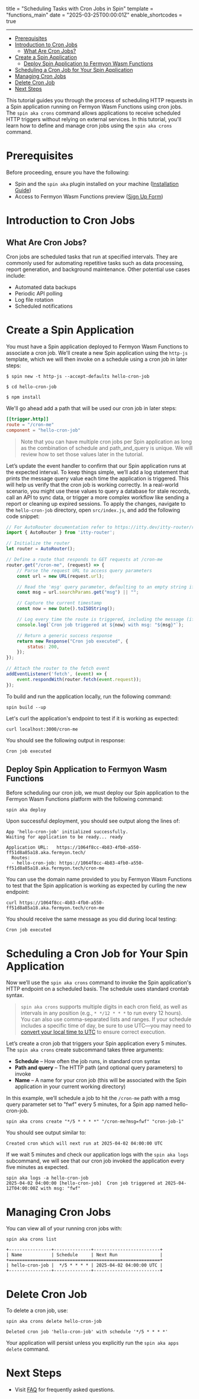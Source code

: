title = "Scheduling Tasks with Cron Jobs in Spin"
template = "functions_main"
date = "2025-03-25T00:00:01Z"
enable_shortcodes = true

---
- [Prerequisites](#prerequisites)
- [Introduction to Cron Jobs](#introduction-to-cron-jobs)
  - [What Are Cron Jobs?](#what-are-cron-jobs)
- [Create a Spin Application](#create-a-spin-application)
  - [Deploy Spin Application to Fermyon Wasm Functions](#deploy-spin-application-to-fermyon-wasm-functions)
- [Scheduling a Cron Job for Your Spin Application](#scheduling-a-cron-job-for-your-spin-application)
- [Managing Cron Jobs](#managing-cron-jobs)
- [Delete Cron Job](#delete-cron-job)
- [Next Steps](#next-steps)
  
This tutorial guides you through the process of scheduling HTTP requests in a Spin application running on Fermyon Wasm Functions using cron jobs. The `spin aka crons` command allows applications to receive scheduled HTTP triggers without relying on external services. In this tutorial, you'll learn how to define and manage cron jobs using the `spin aka crons` command.

# Prerequisites
Before proceeding, ensure you have the following:

- Spin and the `spin aka` plugin installed on your machine ([Installation Guide](./quickstart.md))
- Access to Fermyon Wasm Functions preview ([Sign Up Form](https://fibsu0jcu2g.typeform.com/fwf-preview))

# Introduction to Cron Jobs

## What Are Cron Jobs?

Cron jobs are scheduled tasks that run at specified intervals. They are commonly used for automating repetitive tasks such as data processing, report generation, and background maintenance. Other potential use cases include: 

* Automated data backups
* Periodic API polling
* Log file rotation
* Scheduled notifications

# Create a Spin Application 

You must have a Spin application deployed to Fermyon Wasm Functions to associate a cron job. We'll create a new Spin application using the `http-js` template, which we will then invoke on a schedule using a cron job in later steps:

<!-- @selectiveCpy -->

```console
$ spin new -t http-js --accept-defaults hello-cron-job

$ cd hello-cron-job

$ npm install
```

We'll go ahead add a path that will be used our cron job in later steps:

```toml
[[trigger.http]]
route = "/cron-me"
component = "hello-cron-job"
```

> Note that you can have multiple cron jobs per Spin application as long as the combination of schedule and path_and_query is unique. We will review how to set those values later in the tutorial.  

Let’s update the event handler to confirm that our Spin application runs at the expected interval. To keep things simple, we’ll add a log statement that prints the message query value each time the application is triggered. This will help us verify that the cron job is working correctly. In a real-world scenario, you might use these values to query a database for stale records, call an API to sync data, or trigger a more complex workflow like sending a report or cleaning up expired sessions. To apply the changes, navigate to the `hello-cron-job` directory, open `src/index.js`, and add the following code snippet:

<!-- @selectiveCpy -->

```javascript 
// For AutoRouter documentation refer to https://itty.dev/itty-router/routers/autorouter
import { AutoRouter } from 'itty-router';

// Initialize the router
let router = AutoRouter();

// Define a route that responds to GET requests at /cron-me
router.get("/cron-me", (request) => {
    // Parse the request URL to access query parameters
    const url = new URL(request.url);

    // Read the 'msg' query parameter, defaulting to an empty string if not provided
    const msg = url.searchParams.get("msg") || "";

    // Capture the current timestamp
    const now = new Date().toISOString();

    // Log every time the route is triggered, including the message (if any)
    console.log(`Cron job triggered at ${now} with msg: "${msg}"`);

    // Return a generic success response
    return new Response("Cron job executed", {
        status: 200,
    });
});

// Attach the router to the fetch event
addEventListener('fetch', (event) => {
    event.respondWith(router.fetch(event.request));
});
```

To build and run the application locally, run the following command:

<!-- @selectiveCpy -->

```console
spin build --up
```

Let's curl the application's endpoint to test if it is working as expected:

<!-- @selectiveCpy -->

```console
curl localhost:3000/cron-me
```

 You should see the following output in response:

<!-- @nocpy -->

```console
Cron job executed
```

## Deploy Spin Application to Fermyon Wasm Functions

Before scheduling our cron job, we must deploy our Spin application to the Fermyon Wasm Functions platform with the following command:

<!-- @selectiveCpy -->

```console
spin aka deploy
```

Upon successful deployment, you should see output along the lines of:

<!-- @nocpy -->

```console
App 'hello-cron-job' initialized successfully.
Waiting for application to be ready... ready                                                                                   

Application URL:   https://1064f8cc-4b83-4fb0-a550-ff51d8a85a18.aka.fermyon.tech/
  Routes:
  - hello-cron-job: https://1064f8cc-4b83-4fb0-a550-ff51d8a85a18.aka.fermyon.tech/cron-me
```

You can use the domain name provided to you by Fermyon Wasm Functions to test that the Spin application is working as expected by curling the new endpoint:

<!-- @selectiveCpy -->

```console
curl https://1064f8cc-4b83-4fb0-a550-ff51d8a85a18.aka.fermyon.tech/cron-me
```

You should receive the same message as you did during local testing:

<!-- @nocpy -->

```console
Cron job executed
```

# Scheduling a Cron Job for Your Spin Application

Now we’ll use the `spin aka crons` command to invoke the Spin application's HTTP endpoint on a scheduled basis. The schedule uses standard crontab syntax.

> `spin aka crons` supports multiple digits in each cron field, as well as intervals in any position (e.g., `* */12 * * *` to run every 12 hours). You can also use comma-separated lists and ranges. If your schedule includes a specific time of day, be sure to use UTC—you may need to [convert your local time to UTC](https://www.worldtimebuddy.com/?pl=1&lid=100&h=100&hf=1) to ensure correct execution.

Let’s create a cron job that triggers your Spin application every 5 minutes. The `spin aka crons` create subcommand takes three arguments:

* **Schedule** – How often the job runs, in standard cron syntax
* **Path and query** – The HTTP path (and optional query parameters) to invoke
* **Name** – A name for your cron job (this will be associated with the Spin application in your current working directory)

In this example, we’ll schedule a job to hit the `/cron-me` path with a msg query parameter set to "fwf" every 5 minutes, for a Spin app named hello-cron-job.

<!-- @selectiveCpy -->

```console
spin aka crons create "*/5 * * * *" "/cron-me?msg=fwf" "cron-job-1"
```

You should see output similar to:

<!-- @nocpy -->

```console
Created cron which will next run at 2025-04-02 04:00:00 UTC
```

If we wait 5 minutes and check our application logs with the `spin aka logs` subcommand, we will see that our cron job invoked the application every five minutes as expected. 

<!-- @nocpy -->

```console
spin aka logs -a hello-cron-job
2025-04-02 04:00:00 [hello-cron-job]  Cron job triggered at 2025-04-12T04:00:00Z with msg: "fwf" 
```

# Managing Cron Jobs

You can view all of your running cron jobs with:

<!-- @selectiveCpy -->

```console
spin aka crons list
```

<!-- @nocpy -->

```console
+----------------+--------------+-------------------------+
| Name           | Schedule     | Next Run                |
+=========================================================+
| hello-cron-job |  */5 * * * * | 2025-04-02 04:00:00 UTC |
+----------------+--------------+-------------------------+
```

# Delete Cron Job

To delete a cron job, use:

<!-- @selectiveCpy -->

```console
spin aka crons delete hello-cron-job
```

<!-- @nocpy -->

```console
Deleted cron job 'hello-cron-job' with schedule '*/5 * * * *'
```

Your application will persist unless you explicitly run the `spin aka apps delete` command. 

# Next Steps

* Visit [FAQ](faq.md) for frequently asked questions.